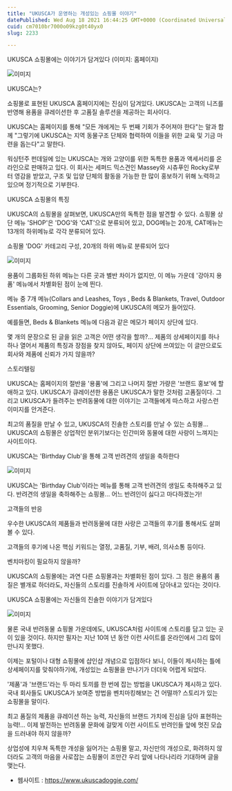 ```yaml
---
title: "UKUSCA가 운영하는 개성있는 쇼핑몰 이야기"
datePublished: Wed Aug 18 2021 16:44:25 GMT+0000 (Coordinated Universal Time)
cuid: cm7010br7000o09kzg0t40yx0
slug: 2233

---
```



UKUSCA 쇼핑몰에는 이야기가 담겨있다 (이미지: 홈페이지)

![이미지](https://cdn.hashnode.com/res/hashnode/image/upload/v1739250773658/f2f5648f-4964-4a0c-aaea-37b245398b88.png)

UKUSCA는?

쇼핑몰로 표현된 UKUSCA 홈페이지에는 진심이 담겨있다. UKUSCA는 고객의 니즈를 반영해 용품을 큐레이션한 후 고품질 솔루션을 제공하는 회사이다.

UKUSCA는 홈페이지를 통해 "모든 개에게는 두 번째 기회가 주어져야 한다"는 말과 함께 "그렇기에 UKUSCA는 지역 동물구조 단체와 협력하여 이들을 위한 교육 및 기금 마련을 돕는다"고 말한다.

워싱턴주 펀데일에 있는 UKUSCA는 개와 고양이를 위한 독특한 용품과 액세서리를 온라인으로 판매하고 있다. 이 회사는 세퍼드 믹스견인 Massey와 시츄푸인 Rocky로부터 영감을 받았고, 구조 및 입양 단체의 활동을 가능한 한 많이 홍보하기 위해 노력하고 있으며 정기적으로 기부한다.

UKUSCA 쇼핑몰의 특징

UKUSCA의 쇼핑몰을 살펴보면, UKUSCA만의 독특한 점을 발견할 수 있다. 쇼핑몰 상단 메뉴 'SHOP'은 'DOG'와 'CAT'으로 분류되어 있고, DOG메뉴는 20개, CAT메뉴는 13개의 하위메뉴로 각각 분류되어 있다.

쇼핑몰 'DOG' 카테고리 구성, 20개의 하위 메뉴로 분류되어 있다

![이미지](https://cdn.hashnode.com/res/hashnode/image/upload/v1739250776524/02fea16f-804e-44b8-a0c2-3fa29beb95a3.png)

용품이 그룹화된 하위 메뉴는 다른 곳과 별반 차이가 없지만, 이 메뉴 가운데 '강아지 용품' 메뉴에서 차별화된 점이 눈에 띈다.

메뉴 중 7개 메뉴(Collars and Leashes, Toys , Beds & Blankets, Travel, Outdoor Essentials, Grooming, Senior Doggie)에 UKUSCA의 메모가 들어있다.

예를들면, Beds & Blankets 메뉴에 다음과 같은 메모가 페이지 상단에 있다.

몇 개의 문장으로 된 글을 읽은 고객은 어떤 생각을 할까?... 제품의 상세페이지를 하나 하나 열어서 제품의 특징과 장점을 찾지 않아도, 페이지 상단에 쓰여있는 이 글만으로도 회사와 제품에 신뢰가 가지 않을까?

스토리텔링

UKUSCA는 홈페이지의 절반을 '용품'에 그리고 나머지 절반 가량은 '브랜드 홍보'에 할애하고 있다. UKUSCA가 큐레이션한 용품은 UKUSCA가 말한 것처럼 고품질이다. 그리고 UKUSCA가 들려주는 반려동물에 대한 이야기는 고객들에게 따스하고 사랑스런 이미지를 안겨준다.

최고의 품질을 만날 수 있고, UKUSCA의 진솔한 스토리를 만날 수 있는 쇼핑몰... UKUSCA의 쇼핑몰은 상업적인 분위기보다는 인간미와 동물에 대한 사랑이 느껴지는 사이트이다.

UKUSCA는 'Birthday Club'을 통해 고객 반려견의 생일을 축하한다

![이미지](https://cdn.hashnode.com/res/hashnode/image/upload/v1739250778234/86305b64-3014-4587-aaa7-c6bc8b5517cb.jpeg)

UKUSCA는 'Birthday Club'이라는 메뉴를 통해 고객 반려견의 생일도 축하해주고 있다. 반려견의 생일을 축하해주는 쇼핑몰... 어느 반려인이 싫다고 마다하겠는가!

고객들의 반응

우수한 UKUSCA의 제품들과 반려동물에 대한 사랑은 고객들의 후기를 통해서도 살펴볼 수 있다.

고객들의 후기에 나온 핵심 키워드는 열정, 고품질, 기부, 배려, 의사소통 등이다.

벤치마킹이 필요하지 않을까?

UKUSCA의 쇼핑몰에는 과연 다른 쇼핑몰과는 차별화된 점이 있다. 그 점은 용품의 품질은 별개로 하더라도, 자신들의 스토리를 진솔하게 사이트에 담아내고 있다는 것이다.

UKUSCA 쇼핑몰에는 자신들의 진솔한 이야기가 담겨있다

![이미지](https://cdn.hashnode.com/res/hashnode/image/upload/v1739250779675/62e5785c-acd2-4b3f-b857-887266e9d28c.jpeg)

물론 국내 반려동물 쇼핑몰 가운데에도, UKUSCA처럼 사이트에 스토리를 담고 있는 곳이 있을 것이다. 하지만 필자는 지난 10여 년 동안 이런 사이트를 온라인에서 그리 많이 만나지 못했다.

이제는 포털이나 대형 쇼핑몰에 샵인샵 개념으로 입점하다 보니, 이들이 제시하는 틀에 상세페이지를 맞춰야하기에, 개성있는 쇼핑몰을 만나기가 더더욱 어렵게 되었다.

'제품'과 '브랜드'라는 두 마리 토끼를 한 번에 잡는 방법을 UKUSCA가 제시하고 있다. 국내 회사들도 UKUSCA가 보여준 방법을 벤치마킹해보는 건 어떨까? 스토리가 있는 쇼핑몰을 말이다.

최고 품질의 제품을 큐레이션 하는 능력, 자신들의 브랜드 가치에 진심을 담아 표현하는 능력!... 이제 발전하는 반려동물 문화에 걸맞게 이런 사이트도 반려인들 앞에 멋진 모습을 드러내야 하지 않을까?

상업성에 치우쳐 독특한 개성을 잃어가는 쇼핑몰 말고, 자신만의 개성으로, 화려하지 않더라도 고객의 마음을 사로잡는 쇼핑몰이 조만간 우리 앞에 나타나리라 기대하며 글을 맺는다.

- 웹사이트 : https://www.ukuscadoggie.com/